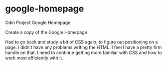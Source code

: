 # google-homepage
Odin Project Google Homepage

Create a copy of the Google Homepage

Had to go back and study a bit of CSS again, to figure out positioning on a page. 
I didn't have any problems writing the HTML. I feel I have a pretty firm handle on that.
I need to continue getting more familiar with CSS and how to work most efficiently with it. 

